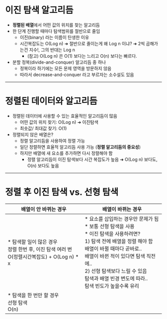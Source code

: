 # 이진 탐색 알고리듬

* **정렬된 배열**에서 어떤 값의 위치를 찾는 알고리듬
* 한 단계 진행할 때마다 탐색범위를 절반으로 줄임
  * 이진(binary) 라는 이름이 탄생한 이유
  * 시간복잡도는 O(Log n) ➜ 절반으로 줄이는게 왜 Log n 이냐?  ➜ 2씩 곱해가는건 지수!, 그의 반대는 Log n 
    * (참고) O(Log n)  은 O(1) 보다는 느리고 O(n) 보다는 빠르다.
* 분할 정복(divide-and-conquer) 알고리듬 중 하나
  * 정복이라 하기에는 모든 문제 영역을 방문하지 않음
  * 따라서 decrease-and-conquer 라고 부르자는 소수설도 있음

---

# 정렬된 데이터와 알고리듬

* 정렬된 데이터에 사용할 수 있는 효율적인 알고리듬이 많음
  * 어떤 값의 위치 찾기: O(Log n) ➜ 이진탐색
  * 최솟값/ 최대값 찾기: O(1)
* 정렬되지 않은 배열은?
  * 정렬 알고리듬을 사용하여 정렬 가능
  * 일단 정렬하면 효율적 알고리듬 사용 가능 (**정렬 알고리듬의 중요성**)
  * 하지만 배열에 새 요소를 추가하면 다시 정렬해야 함
    * 정렬 알고리듬이 이진 탐색보다 시간 복잡도가 높음 ➜ O(Log n) 보다도, O(n) 보다도 높음

----

# 정렬 후 이진 탐색 vs. 선형 탐색

| 배열이 안 바뀌는 경우                                        | 배열이 바뀌는 경우                                           |
| ------------------------------------------------------------ | ------------------------------------------------------------ |
| * 탐색할 일이 많은 경우<br />정렬 한번 후, 이진 탐색 여러 번<br />O(정렬시간복잡도) + O(Log n) * x | * 요소를 삽입하는 경우만 문제가 됨<br />* 보통 선형 탐색을 사용<br />* 이진 탐색을 사용하려면?<br />1) 탐색 전에 배열을 정렬 해야 함<br />배열이 바뀔 때마다 곧바로..<br />배열이 바뀐 적이 있다면 탐색 직전에..<br />2) 선형 탐색보다 느릴 수 있음<br />탐색과 배열 빈경 변도에 따라..<br />탐색 빈도가 높을수록 유리 |
| * 탐색을 한 번만 할 경우<br />선형 탐색<br />O(n)            |                                                              |


